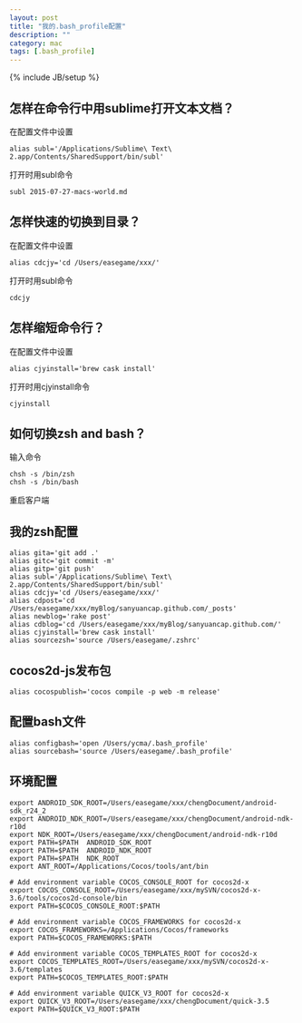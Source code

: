 ```yaml
---
layout: post
title: "我的.bash_profile配置"
description: ""
category: mac
tags: [.bash_profile]
---
```

{% include JB/setup %}


## 怎样在命令行中用sublime打开文本文档？

在配置文件中设置

    alias subl='/Applications/Sublime\ Text\ 2.app/Contents/SharedSupport/bin/subl'

打开时用subl命令

    subl 2015-07-27-macs-world.md


## 怎样快速的切换到目录？

在配置文件中设置
    
    alias cdcjy='cd /Users/easegame/xxx/'

打开时用subl命令

    cdcjy

## 怎样缩短命令行？

在配置文件中设置

    alias cjyinstall='brew cask install'

打开时用cjyinstall命令

    cjyinstall

## 如何切换zsh and bash？

输入命令

    chsh -s /bin/zsh
    chsh -s /bin/bash

重启客户端

## 我的zsh配置

    alias gita='git add .'
    alias gitc='git commit -m'
    alias gitp='git push'
    alias subl='/Applications/Sublime\ Text\ 2.app/Contents/SharedSupport/bin/subl'
    alias cdcjy='cd /Users/easegame/xxx/'
    alias cdpost='cd /Users/easegame/xxx/myBlog/sanyuancap.github.com/_posts'
    alias newblog='rake post'
    alias cdblog='cd /Users/easegame/xxx/myBlog/sanyuancap.github.com/'
    alias cjyinstall='brew cask install'
    alias sourcezsh='source /Users/easegame/.zshrc'

## cocos2d-js发布包

    alias cocospublish='cocos compile -p web -m release'

## 配置bash文件

    alias configbash='open /Users/ycma/.bash_profile'
    alias sourcebash='source /Users/easegame/.bash_profile'

## 环境配置

    export ANDROID_SDK_ROOT=/Users/easegame/xxx/chengDocument/android-sdk_r24_2
    export ANDROID_NDK_ROOT=/Users/easegame/xxx/chengDocument/android-ndk-r10d
    export NDK_ROOT=/Users/easegame/xxx/chengDocument/android-ndk-r10d
    export PATH=$PATH  ANDROID_SDK_ROOT
    export PATH=$PATH  ANDROID_NDK_ROOT
    export PATH=$PATH  NDK_ROOT
    export ANT_ROOT=/Applications/Cocos/tools/ant/bin

    # Add environment variable COCOS_CONSOLE_ROOT for cocos2d-x
    export COCOS_CONSOLE_ROOT=/Users/easegame/xxx/mySVN/cocos2d-x-3.6/tools/cocos2d-console/bin
    export PATH=$COCOS_CONSOLE_ROOT:$PATH

    # Add environment variable COCOS_FRAMEWORKS for cocos2d-x
    export COCOS_FRAMEWORKS=/Applications/Cocos/frameworks
    export PATH=$COCOS_FRAMEWORKS:$PATH

    # Add environment variable COCOS_TEMPLATES_ROOT for cocos2d-x
    export COCOS_TEMPLATES_ROOT=/Users/easegame/xxx/mySVN/cocos2d-x-3.6/templates
    export PATH=$COCOS_TEMPLATES_ROOT:$PATH

    # Add environment variable QUICK_V3_ROOT for cocos2d-x
    export QUICK_V3_ROOT=/Users/easegame/xxx/chengDocument/quick-3.5
    export PATH=$QUICK_V3_ROOT:$PATH





